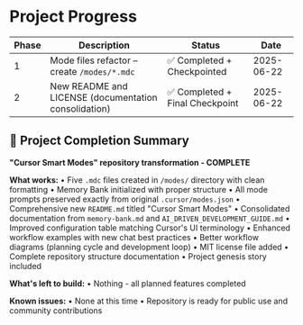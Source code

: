 # Project Progress

| Phase | Description | Status | Date |
|-------|-------------|--------|------|
| 1 | Mode files refactor – create `/modes/*.mdc` | ✅ Completed + Checkpointed | 2025-06-22 |
| 2 | New README and LICENSE (documentation consolidation) | ✅ Completed + Final Checkpoint | 2025-06-22 |

## 🎉 Project Completion Summary

**"Cursor Smart Modes" repository transformation - COMPLETE**

**What works:**
• Five `.mdc` files created in `/modes/` directory with clean formatting
• Memory Bank initialized with proper structure
• All mode prompts preserved exactly from original `.cursor/modes.json`
• Comprehensive new `README.md` titled "Cursor Smart Modes"
• Consolidated documentation from `memory-bank.md` and `AI_DRIVEN_DEVELOPMENT_GUIDE.md`
• Improved configuration table matching Cursor's UI terminology
• Enhanced workflow examples with new chat best practices
• Better workflow diagrams (planning cycle and development loop)
• MIT license file added
• Complete repository structure documentation
• Project genesis story included

**What's left to build:**
• Nothing - all planned features completed

**Known issues:**
• None at this time
• Repository is ready for public use and community contributions 